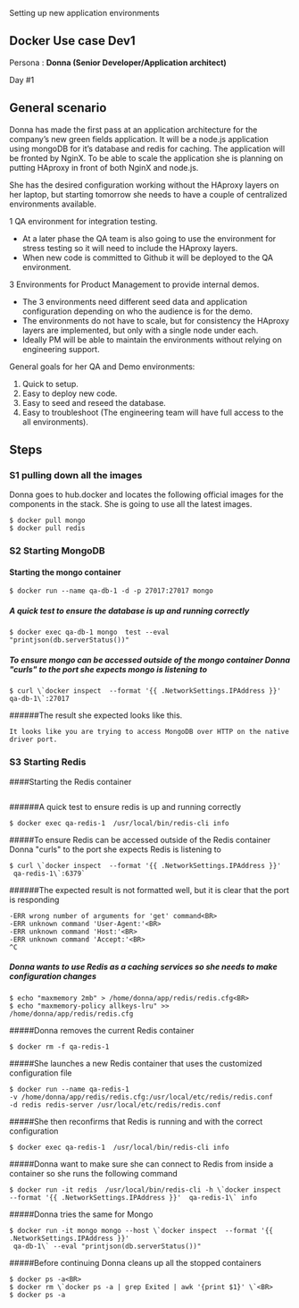 Setting up new application environments

## Docker Use case Dev1 

Persona : **Donna (Senior Developer/Application architect)**

Day #1

## General scenario 

Donna has made the first pass at an application architecture for the company’s new green fields application. It will be a node.js application using mongoDB for it’s database and redis for caching. The application will be fronted by NginX. To be able to scale the application she is planning on putting HAproxy in front of both NginX and node.js. 

She has the desired configuration working without the HAproxy layers on her laptop, but starting tomorrow she needs to have a couple of centralized environments available.

 1 QA environment for integration testing.

* At a later phase the QA team is also going to use the environment for stress testing so it will need to include the HAproxy layers.
* When new code is committed to Github it will be deployed to the QA environment. 


 3 Environments for Product Management to provide internal demos. 

* The 3 environments need different seed data and application configuration depending on who the audience is for the demo.
* The environments do not have to scale, but for consistency the HAproxy layers are implemented, but only with a single node under each.
* Ideally PM will be able to maintain the environments without relying on engineering support. 

General goals for her QA and Demo environments:

1. Quick to setup.
2. Easy to deploy new code.
3. Easy to seed and reseed the database.
4. Easy to troubleshoot (The engineering team will have full access to the all environments).

## Steps

### S1 pulling down all the images

Donna goes to hub.docker and locates the following official images for the components in the stack. She is going to use all the latest images.

```
$ docker pull mongo
$ docker pull redis
```


### S2 Starting MongoDB

#### Starting the mongo container
```
$ docker run --name qa-db-1 -d -p 27017:27017 mongo
```


##### A quick test to ensure the database is up and running correctly 
```
$ docker exec qa-db-1 mongo  test --eval "printjson(db.serverStatus())"
```

##### To ensure mongo can be accessed outside of the mongo container Donna "curls" to the port she expects mongo is listening to
```
$ curl \`docker inspect  --format '{{ .NetworkSettings.IPAddress }}' qa-db-1\`:27017
```

######The result she expected looks like this. 
```
It looks like you are trying to access MongoDB over HTTP on the native driver port.
```


### S3 Starting Redis

####Starting the Redis container
<BR>
```$ docker run --name qa-redis-1 -d redis
```

######A quick test to ensure redis is up and running correctly 
```
$ docker exec qa-redis-1  /usr/local/bin/redis-cli info
```

#####To ensure Redis can be accessed outside of the Redis container Donna "curls" to the port she expects Redis is listening to
```
$ curl \`docker inspect  --format '{{ .NetworkSettings.IPAddress }}' 
 qa-redis-1\`:6379`
```

######The expected result is not formatted well, but it is clear that the port is responding 
```
-ERR wrong number of arguments for 'get' command<BR>
-ERR unknown command 'User-Agent:'<BR>
-ERR unknown command 'Host:'<BR>
-ERR unknown command 'Accept:'<BR>
^C
```

##### Donna wants to use Redis as a caching services so she needs to make configuration changes 
```
$ echo "maxmemory 2mb" > /home/donna/app/redis/redis.cfg<BR>
$ echo "maxmemory-policy allkeys-lru" >> /home/donna/app/redis/redis.cfg
```
#####Donna removes the current Redis container 
```
$ docker rm -f qa-redis-1
```

#####She launches a new Redis container that uses the customized configuration file
```
$ docker run --name qa-redis-1 
-v /home/donna/app/redis/redis.cfg:/usr/local/etc/redis/redis.conf 
-d redis redis-server /usr/local/etc/redis/redis.conf
```

#####She then reconfirms that Redis is running and with the correct configuration
```
$ docker exec qa-redis-1  /usr/local/bin/redis-cli info
```

#####Donna want to make sure she can connect to Redis from inside a container so she runs the following command
```
$ docker run -it redis  /usr/local/bin/redis-cli -h \`docker inspect  --format '{{ .NetworkSettings.IPAddress }}'  qa-redis-1\` info
```

#####Donna tries the same for Mongo
```
$ docker run -it mongo mongo --host \`docker inspect  --format '{{ .NetworkSettings.IPAddress }}'
 qa-db-1\` --eval "printjson(db.serverStatus())"
 ```

#####Before continuing Donna cleans up all the stopped containers
```
$ docker ps -a<BR>
$ docker rm \`docker ps -a | grep Exited | awk '{print $1}' \`<BR>
$ docker ps -a
```